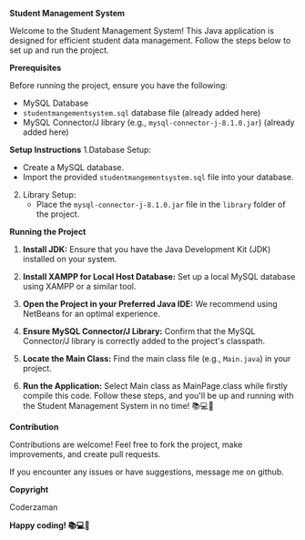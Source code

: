 **Student Management System**

Welcome to the Student Management System! This Java application is designed for efficient student data management. Follow the steps below to set up and run the project.

**Prerequisites**

Before running the project, ensure you have the following:
- MySQL Database
- `studentmangementsystem.sql` database file (already added here)
- MySQL Connector/J library (e.g., `mysql-connector-j-8.1.0.jar`) (already added here)

**Setup Instructions**
1.Database Setup:
   - Create a MySQL database.
   - Import the provided `studentmangementsystem.sql` file into your database.

2. Library Setup:
   - Place the `mysql-connector-j-8.1.0.jar` file in the `library` folder of the project.

**Running the Project**
1. **Install JDK:**
   Ensure that you have the Java Development Kit (JDK) installed on your system.

2. **Install XAMPP for Local Host Database:**
   Set up a local MySQL database using XAMPP or a similar tool.

3. **Open the Project in your Preferred Java IDE:**
   We recommend using NetBeans for an optimal experience.

4. **Ensure MySQL Connector/J Library:**
   Confirm that the MySQL Connector/J library is correctly added to the project's classpath.

5. **Locate the Main Class:**
   Find the main class file (e.g., `Main.java`) in your project.

6. **Run the Application:**
   Select Main class as MainPage.class while firstly compile this code.
Follow these steps, and you'll be up and running with the Student Management System in no time! 📚💻🚀

**Contribution**

Contributions are welcome! Feel free to fork the project, make improvements, and create pull requests.

If you encounter any issues or have suggestions, message me on github.


**Copyright**

Coderzaman
                                                                                                                                                                                                                                                           

**Happy coding! 📚💻🚀**
